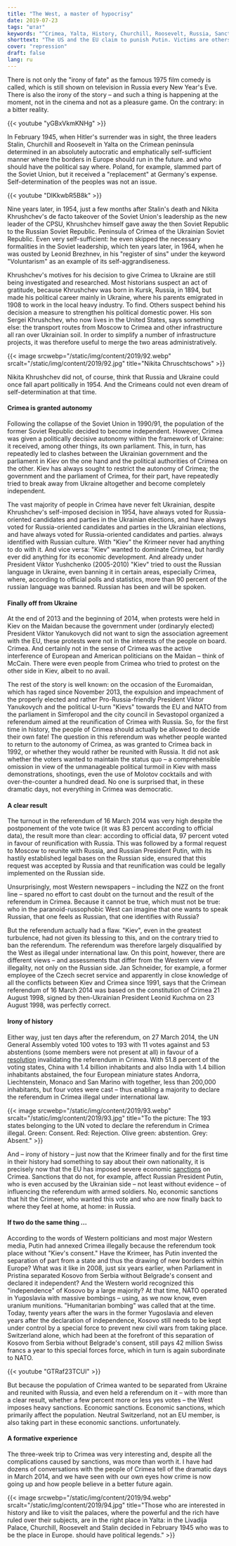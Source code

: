 ```yaml
---
title: "The West, a master of hypocrisy"
date: 2019-07-23
tags: "штат"
keywords: "^Crimea, Yalta, History, Churchill, Roosevelt, Russia, Sanctions, NATO, Uranium Munition, Kosovo, Serbia"
shorttext: "The US and the EU claim to punish Putin. Victims are others. The masters of the hypocrisy of human rights, freedom and peace."
cover: "repression"
draft: false
lang: ru
---
```


There is not only the "irony of fate" as the famous 1975 film comedy is called, which is still shown on television in Russia every New Year's Eve. There is also the irony of the story – and such a thing is happening at the moment, not in the cinema and not as a pleasure game. On the contrary: in a bitter reality.

{{< youtube "yGBxVkmKNHg" >}}

In February 1945, when Hitler's surrender was in sight, the three leaders Stalin, Churchill and Roosevelt in Yalta on the Crimean peninsula determined in an absolutely autocratic and emphatically self-sufficient manner where the borders in Europe should run in the future. and who should have the political say where. Poland, for example, slammed part of the Soviet Union, but it received a "replacement" at Germany's expense. Self-determination of the peoples was not an issue.

{{< youtube "DIKkwbR5B8k" >}}

Nine years later, in 1954, just a few months after Stalin's death and Nikita Khrushchev's de facto takeover of the Soviet Union's leadership as the new leader of the CPSU, Khrushchev himself gave away the then Soviet Republic to the Russian Soviet Republic. Peninsula of Crimea of the Ukrainian Soviet Republic. Even very self-sufficient: he even skipped the necessary formalities in the Soviet leadership, which ten years later, in 1964, when he was ousted by Leonid Brezhnev, in his "register of sins" under the keyword "Voluntarism" as an example of its self-aggrandiseness.

Khrushchev's motives for his decision to give Crimea to Ukraine are still being investigated and researched. Most historians suspect an act of gratitude, because Khrushchev was born in Kursk, Russia, in 1894, but made his political career mainly in Ukraine, where his parents emigrated in 1908 to work in the local heavy industry. To find. Others suspect behind his decision a measure to strengthen his political domestic power. His son Sergei Khrushchev, who now lives in the United States, says something else: the transport routes from Moscow to Crimea and other infrastructure all ran over Ukrainian soil. In order to simplify a number of infrastructure projects, it was therefore useful to merge the two areas administratively.

{{< image srcwebp="/static/img/content/2019/92.webp" srcalt="/static/img/content/2019/92.jpg" title="Nikita Chruschtschows" >}}

Nikita Khrushchev did not, of course, think that Russia and Ukraine could once fall apart politically in 1954. And the Crimeans could not even dream of self-determination at that time.

#### Crimea is granted autonomy

Following the collapse of the Soviet Union in 1990/91, the population of the former Soviet Republic decided to become independent. However, Crimea was given a politically decisive autonomy within the framework of Ukraine: it received, among other things, its own parliament. This, in turn, has repeatedly led to clashes between the Ukrainian government and the parliament in Kiev on the one hand and the political authorities of Crimea on the other. Kiev has always sought to restrict the autonomy of Crimea; the government and the parliament of Crimea, for their part, have repeatedly tried to break away from Ukraine altogether and become completely independent.

The vast majority of people in Crimea have never felt Ukrainian, despite Khrushchev's self-imposed decision in 1954, have always voted for Russia-oriented candidates and parties in the Ukrainian elections, and have always voted for Russia-oriented candidates and parties in the Ukrainian elections, and have always voted for Russia-oriented candidates and parties. always identified with Russian culture. With "Kiev" the Krimeer never had anything to do with it. And vice versa: "Kiev" wanted to dominate Crimea, but hardly ever did anything for its economic development. And already under President Viktor Yushchenko (2005-2010) "Kiev" tried to oust the Russian language in Ukraine, even banning it in certain areas, especially Crimea, where, according to official polls and statistics, more than 90 percent of the russian language was banned. Russian has been and will be spoken.

#### Finally off from Ukraine

At the end of 2013 and the beginning of 2014, when protests were held in Kiev on the Maidan because the government under (ordinaryly elected) President Viktor Yanukovych did not want to sign the association agreement with the EU, these protests were not in the interests of the people on board. Crimea. And certainly not in the sense of Crimea was the active interference of European and American politicians on the Maidan – think of McCain. There were even people from Crimea who tried to protest on the other side in Kiev, albeit to no avail.

The rest of the story is well known: on the occasion of the Euromaidan, which has raged since November 2013, the expulsion and impeachment of the properly elected and rather Pro-Russia-friendly President Viktor Yanukovych and the political U-turn "Kievs" towards the EU and NATO from the parliament in Simferopol and the city council in Sevastopol organized a referendum aimed at the reunification of Crimea with Russia. So, for the first time in history, the people of Crimea should actually be allowed to decide their own fate! The question in this referendum was whether people wanted to return to the autonomy of Crimea, as was granted to Crimea back in 1992, or whether they would rather be reunited with Russia. It did not ask whether the voters wanted to maintain the status quo – a comprehensible omission in view of the unmanageable political turmoil in Kiev with mass demonstrations, shootings, even the use of Molotov cocktails and with over-the-counter a hundred dead. No one is surprised that, in these dramatic days, not everything in Crimea was democratic.

#### A clear result

The turnout in the referendum of 16 March 2014 was very high despite the postponement of the vote twice (it was 83 percent according to official data), the result more than clear: according to official data, 97 percent voted in favour of reunification with Russia. This was followed by a formal request to Moscow to reunite with Russia, and Russian President Putin, with its hastily established legal bases on the Russian side, ensured that this request was accepted by Russia and that reunification was could be legally implemented on the Russian side.

Unsurprisingly, most Western newspapers – including the NZZ on the front line – spared no effort to cast doubt on the turnout and the result of the referendum in Crimea. Because it cannot be true, which must not be true: who in the paranoid-russophobic West can imagine that one wants to speak Russian, that one feels as Russian, that one identifies with Russia?

But the referendum actually had a flaw. "Kiev", even in the greatest turbulence, had not given its blessing to this, and on the contrary tried to ban the referendum. The referendum was therefore largely disqualified by the West as illegal under international law. On this point, however, there are different views – and assessments that differ from the Western view of illegality, not only on the Russian side. Jan Schneider, for example, a former employee of the Czech secret service and apparently in close knowledge of all the conflicts between Kiev and Crimea since 1991, says that the Crimean referendum of 16 March 2014 was based on the constitution of Crimea 21 August 1998, signed by then-Ukrainian President Leonid Kuchma on 23 August 1998, was perfectly correct.

#### Irony of history

Either way, just ten days after the referendum, on 27 March 2014, the UN General Assembly voted 100 votes to 193 with 11 votes against and 53 abstentions (some members were not present at all) in favour of a [resolution](https://www.un.org/en/ga/search/view_doc.asp?symbol=A/RES/68/262 "Resolution adopted by the General Assembly on 27 March 2014 ") invalidating the referendum in Crimea. With 51.8 percent of the voting states, China with 1.4 billion inhabitants and also India with 1.4 billion inhabitants abstained, the four European miniature states Andorra, Liechtenstein, Monaco and San Marino with together, less than 200,000 inhabitants, but four votes were cast – thus enabling a majority to declare the referendum in Crimea illegal under international law.

{{< image srcwebp="/static/img/content/2019/93.webp" srcalt="/static/img/content/2019/93.jpg" title="To the picture: The 193 states belonging to the UN voted to declare the referendum in Crimea illegal. Green: Consent. Red: Rejection. Olive green: abstention. Grey: Absent." >}}

And – irony of history – just now that the Krimeer finally and for the first time in their history had something to say about their own nationality, it is precisely now that the EU has imposed severe economic [sanctions](https://europa.eu/newsroom/highlights/special-coverage/eu-sanctions-against-russia-over-ukraine-crisis_en "EU sanctions against Russia over Ukraine crisis") on Crimea. Sanctions that do not, for example, affect Russian President Putin, who is even accused by the Ukrainian side – not least without evidence – of influencing the referendum with armed soldiers. No, economic sanctions that hit the Crimeer, who wanted this vote and who are now finally back to where they feel at home, at home: in Russia.

#### If two do the same thing ...

According to the words of Western politicians and most major Western media, Putin had annexed Crimea illegally because the referendum took place without "Kiev's consent." Have the Krimeer, has Putin invented the separation of part from a state and thus the drawing of new borders within Europe? What was it like in 2008, just six years earlier, when Parliament in Pristina separated Kosovo from Serbia without Belgrade's consent and declared it independent? And the Western world recognized this "independence" of Kosovo by a large majority? At that time, NATO operated in Yugoslavia with massive bombings – using, as we now know, even uranium munitions. "Humanitarian bombing" was called that at the time. Today, twenty years after the wars in the former Yugoslavia and eleven years after the declaration of independence, Kosovo still needs to be kept under control by a special force to prevent new civil wars from taking place. Switzerland alone, which had been at the forefront of this separation of Kosovo from Serbia without Belgrade's consent, still pays 42 million Swiss francs a year to this special forces force, which in turn is again subordinate to NATO.

{{< youtube "GTRaf23TCUI" >}}

But because the population of Crimea wanted to be separated from Ukraine and reunited with Russia, and even held a referendum on it – with more than a clear result, whether a few percent more or less yes votes – the West imposes heavy sanctions. Economic sanctions. Economic sanctions, which primarily affect the population. Neutral Switzerland, not an EU member, is also taking part in these economic sanctions. unfortunately.

#### A formative experience

The three-week trip to Crimea was very interesting and, despite all the complications caused by sanctions, was more than worth it. I have had dozens of conversations with the people of Crimea tell of the dramatic days in March 2014, and we have seen with our own eyes how crime is now going up and how people believe in a better future again.

{{< image srcwebp="/static/img/content/2019/94.webp" srcalt="/static/img/content/2019/94.jpg" title="Those who are interested in history and like to visit the palaces, where the powerful and the rich have ruled over their subjects, are in the right place in Yalta: in the Livadija Palace, Churchill, Roosevelt and Stalin decided in February 1945 who was to be the place in Europe. should have political legends." >}}

